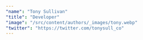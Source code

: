 ```yaml
---
"name": "Tony Sullivan"
"title": "Developer"
"image": "/src/content/authors/_images/tony.webp"
"twitter": "https://twitter.com/tonysull_co"
---
```

